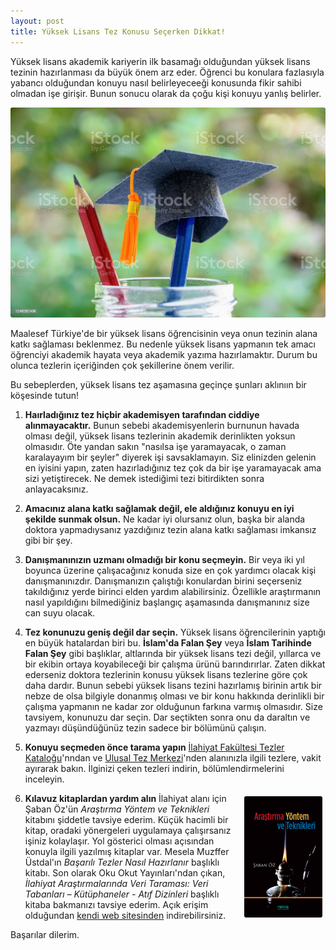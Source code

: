 ```yaml
---
layout: post
title: Yüksek Lisans Tez Konusu Seçerken Dikkat!
---
```


<style>
    #img2 {
      float: right;
      margin: 5px;
      border-radius: 3px;  
      width: 125px;
      height: auto;
    }
    #img1 {
    border-radius: 3px;
    }
  </style>

Yüksek lisans akademik kariyerin ilk basamağı olduğundan yüksek lisans tezinin hazırlanması da büyük önem arz eder. Öğrenci bu konulara fazlasıyla yabancı olduğundan konuyu nasıl belirleyeceeği konusunda fikir sahibi olmadan işe girişir. Bunun sonucu olarak da çoğu kişi konuyu yanlış belirler. <!--more-->

<img id="img1" src="/assets/images/kalemler-mezuniyet_sapkasi.jpg" alt="kalemin ucuna takılmış mezuniyet şapkası">

Maalesef Türkiye'de bir yüksek lisans öğrencisinin veya onun tezinin alana katkı sağlaması beklenmez. Bu nedenle yüksek lisans yapmanın tek amacı öğrenciyi akademik hayata veya akademik yazıma hazırlamaktır. Durum bu olunca tezlerin içeriğinden çok şekillerine önem verilir. 

Bu sebeplerden, yüksek lisans tez aşamasına geçinçe şunları aklınıın bir köşesinde tutun!

1. **Haırladığınız tez hiçbir akademisyen tarafından ciddiye alınmayacaktır.**
    Bunun sebebi akademisyenlerin burnunun havada olması değil, yüksek lisans tezlerinin akademik derinlikten yoksun olmasıdır. Öte yandan sakın "nasılsa işe yaramayacak, o zaman karalayayım bir şeyler" diyerek işi savsaklamayın. Siz elinizden gelenin en iyisini yapın, zaten
    hazırladığınız tez çok da bir işe yaramayacak ama sizi yetiştirecek. Ne demek istediğimi tezi bitirdikten sonra anlayacaksınız. 

2. **Amacınız alana katkı sağlamak değil, ele aldığınız konuyu en iyi şekilde sunmak olsun.**
    Ne kadar iyi olursanız olun, başka bir alanda doktora yapmadıysanız yazdığınız tezin alana katkı sağlaması imkansız gibi bir şey.
    
3. **Danışmanınızın uzmanı olmadığı bir konu seçmeyin.**
    Bir veya iki yıl boyunca üzerine çalışacağınız konuda size en çok yardımcı olacak kişi danışmanınızdır. Danışmanızın çalıştığı konulardan birini seçerseniz takıldığınız yerde birinci elden yardım alabilirsiniz. Özellikle araştırmanın nasıl yapıldığını bilmediğiniz başlangıç aşamasında danışmanınız size can suyu olacak. 

4. **Tez konunuzu geniş değil dar seçin.**
    Yüksek lisans öğrencilerinin yaptığı en büyük hatalardan biri bu. **İslam'da Falan Şey** veya **İslam Tarihinde Falan Şey** gibi başlıklar, altlarında bir yüksek lisans tezi değil, yıllarca ve bir ekibin ortaya koyabileceği bir çalışma ürünü barındırırlar. Zaten dikkat ederseniz doktora tezlerinin konusu yüksek lisans tezlerine göre çok daha dardır. Bunun sebebi yüksek lisans tezini hazırlamış birinin artık bir nebze de olsa bilgiyle donanmış olması ve bir konu hakkında derinlikli bir çalışma yapmanın ne kadar zor olduğunun farkına varmış olmasıdır. 
	Size tavsiyem, konunuzu dar seçin. Dar seçtikten sonra onu da daraltın ve yazmayı düşündüğünüz tezin sadece bir bölümünü çalışın. 
	
5. **Konuyu seçmeden önce tarama yapın**
	<a target="_blank" href="http://ktp2.isam.org.tr/?blm=arailhtezb&navdil=tr">İlahiyat Fakültesi Tezler Kataloğu</a>'nndan ve <a target="_blank" href="https://tez.yok.gov.tr/UlusalTezMerkezi/">Ulusal Tez Merkezi</a>'nden alanınızla ilgili tezlere, vakit ayırarak bakın. İlginizi çeken tezleri indirin, bölümlendirmelerini inceleyin. 
	
6. **Kılavuz kitaplardan yardım alın**
	<img id="img2" src="/assets/images/saban_oz-arastirma.jpg" alt="Şaban Öz'ün Araştırma Yöntem ve Teknikleri başlıklı kitabının kapak resmi"> İlahiyat alanı için Şaban Öz'ün _Araştırma Yöntem ve Teknikleri_ kitabını şiddetle tavsiye ederim. Küçük hacimli bir kitap, oradaki yönergeleri uygulamaya çalışırsanız işiniz kolaylaşır. Yol gösterici olması açısından konuyla ilgili yazılmış kitaplar var. Mesela Muzffer Üstdal'ın _Başarılı Tezler Nasıl Hazırlanır_ başlıklı kitabı. 
	Son olarak Oku Okut Yayınları'ndan çıkan, _İlahiyat Araştırmalarında Veri Taraması: Veri Tabanları – Kütüphaneler - Atıf Dizinleri_ başlıklı kitaba bakmanızı tavsiye ederim. Açık erişim olduğundan <a target="_blank_" href="https://yayin.okuokut.org/okuokut/catalog/book/isbn-9786057441690"> kendi web sitesinden</a> indirebilirsiniz. 

Başarılar dilerim. 